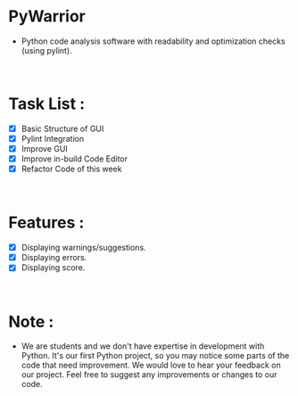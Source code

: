 # PyWarrior
- Python code analysis software with readability and optimization checks (using pylint).

<br>

# Task List :
- [x] Basic Structure of GUI
- [x] Pylint Integration
- [x] Improve GUI
- [x] Improve in-build Code Editor
- [x] Refactor Code of this week

<br>

# Features :
- [x] Displaying warnings/suggestions.
- [x] Displaying errors.
- [x] Displaying score.

<br>

# Note :
- We are students and we don't have expertise in development with Python. It's our first Python project, so you may notice some parts of the code that need improvement. We would love to hear your feedback on our project. Feel free to suggest any improvements or changes to our code.

